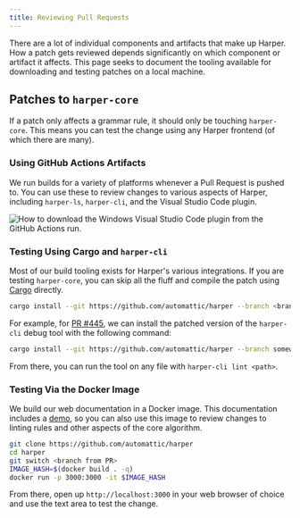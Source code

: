 ```yaml
---
title: Reviewing Pull Requests
---
```


There are a lot of individual components and artifacts that make up Harper.
How a patch gets reviewed depends significantly on which component or artifact it affects.
This page seeks to document the tooling available for downloading and testing patches on a local machine.

## Patches to `harper-core`

If a patch only affects a grammar rule, it should only be touching `harper-core`.
This means you can test the change using any Harper frontend (of which there are many).

### Using GitHub Actions Artifacts

We run builds for a variety of platforms whenever a Pull Request is pushed to.
You can use these to review changes to various aspects of Harper, including `harper-ls`, `harper-cli`, and the Visual Studio Code plugin.

![How to download the Windows Visual Studio Code plugin from the GitHub Actions run.](/images/download_artifact.gif)

### Testing Using Cargo and `harper-cli`

Most of our build tooling exists for Harper's various integrations.
If you are testing `harper-core`, you can skip all the fluff and compile the patch using [Cargo](https://doc.rust-lang.org/cargo/) directly.

```bash
cargo install --git https://github.com/automattic/harper --branch <branch-name> <binary-artifact> --locked
```

For example, for [PR #445](https://github.com/Automattic/harper/pull/455), we can install the patched version of the `harper-cli` debug tool with the following command:

```bash
cargo install --git https://github.com/automattic/harper --branch somewhat-something harper-cli --locked
```

From there, you can run the tool on any file with `harper-cli lint <path>`.

### Testing Via the Docker Image

We build our web documentation in a Docker image.
This documentation includes a [demo](/), so you can also use this image to review changes to linting rules and other aspects of the core algorithm.

```bash
git clone https://github.com/automattic/harper
cd harper
git switch <branch from PR>
IMAGE_HASH=$(docker build . -q)
docker run -p 3000:3000 -it $IMAGE_HASH
```

From there, open up `http://localhost:3000` in your web browser of choice and use the text area to test the change.
